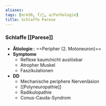 ```yaml
---
aliases: 
tags: [m/m30, f/🧠, a/Pathologie]
title: Schlaffe Parese
---
```

### Schlaffe [[Parese]]
- **Ätiologie**:: ==Peripher (2. Motoneuron)==
- **Symptome**
	- Reflexe kaum/nicht auslösbar
	- Atropher Muskel
	- Faszikulationen
- **DD**
	- Mechanische periphere Nervenläsion
	- [[Polyneuropathie]]
	- Radikulopathie
	- Conus-Cauda-Syndrom